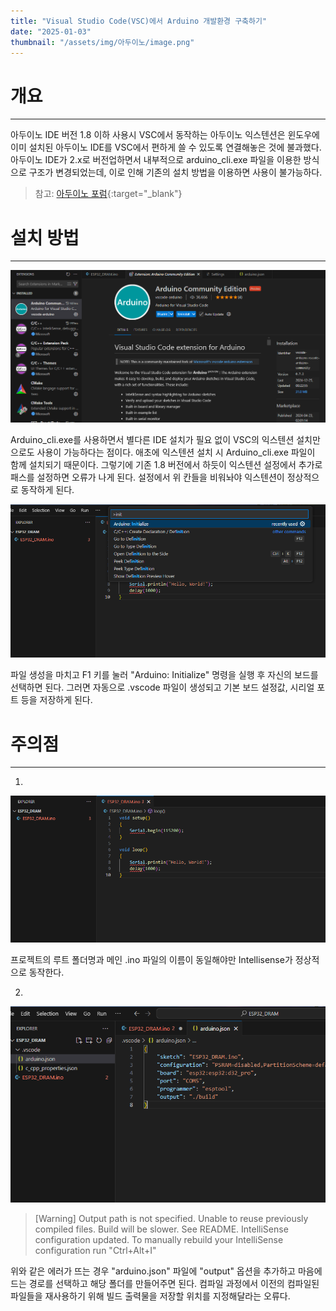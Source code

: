 ```yaml
---
title: "Visual Studio Code(VSC)에서 Arduino 개발환경 구축하기"
date: "2025-01-03"
thumbnail: "/assets/img/아두이노/image.png"
---
```


# 개요
---

아두이노 IDE 버전 1.8 이하 사용시 VSC에서 동작하는 아두이노 익스텐션은 윈도우에 이미 설치된 아두이노 IDE를 VSC에서 편하게 쓸 수 있도록 연결해놓은 것에 불과했다. 아두이노 IDE가 2.x로 버전업하면서 내부적으로 arduino_cli.exe 파일을 이용한 방식으로 구조가 변경되었는데, 이로 인해 기존의 설치 방법을 이용하면 사용이 불가능하다.

> 참고: [아두이노 포럼](https://forum.arduino.cc/t/vs-code-and-user-setting-for-arduino-ide/1064852/6){:target="_blank"}


# 설치 방법
---

![](/assets/img/아두이노/image.png)

Arduino_cli.exe를 사용하면서 별다른 IDE 설치가 필요 없이 VSC의 익스텐션 설치만으로도 사용이 가능하다는 점이다. 애초에 익스텐션 설치 시 Arduino_cli.exe 파일이 함께 설치되기 때문이다. 그렇기에 기존 1.8 버전에서 하듯이 익스텐션 설정에서 추가로 패스를 설정하면 오류가 나게 된다. 설정에서 위 칸들을 비워놔야 익스텐션이 정상적으로 동작하게 된다.

![](/assets/img/아두이노/image%20(2).png)

파일 생성을 마치고 F1 키를 눌러 "Arduino: Initialize" 명령을 실행 후 자신의 보드를 선택하면 된다. 그러면 자동으로 .vscode 파일이 생성되고 기본 보드 설정값, 시리얼 포트 등을 저장하게 된다.

# 주의점
---

1. 

![](/assets/img/아두이노/image%20(1).png)

프로젝트의 루트 폴더명과 메인 .ino 파일의 이름이 동일해야만 Intellisense가 정상적으로 동작한다.

2. 

![](/assets/img/아두이노/image%20(3).png)

> [Warning] Output path is not specified. Unable to reuse previously compiled files. Build will be slower. See README. IntelliSense configuration updated. To manually rebuild your IntelliSense configuration run "Ctrl+Alt+I" 

위와 같은 에러가 뜨는 경우 "arduino.json" 파일에 "output" 옵션을 추가하고 마음에 드는 경로를 선택하고 해당 폴더를 만들어주면 된다. 컴파일 과정에서 이전의 컴파일된 파일들을 재사용하기 위해 빌드 출력물을 저장할 위치를 지정해달라는 오류다.


